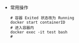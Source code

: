 * 常用操作

  ```shell
  # 容器 Exited 状态改为 Running
  docker start containerID
  # 进入容器内
  docker exec -it test bash
  # 
  ```

  

  